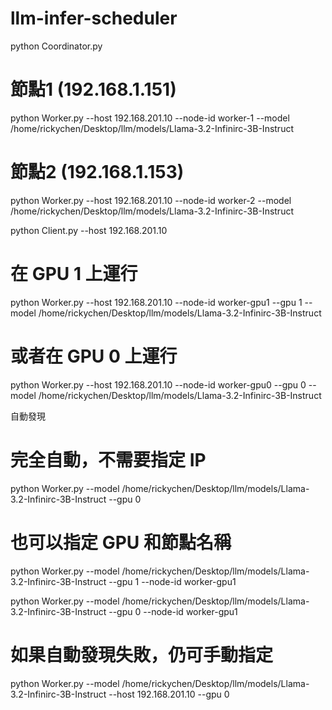 # llm-infer-scheduler


python Coordinator.py

# 節點1 (192.168.1.151)
python Worker.py --host 192.168.201.10 --node-id worker-1 --model /home/rickychen/Desktop/llm/models/Llama-3.2-Infinirc-3B-Instruct

# 節點2 (192.168.1.153)
python Worker.py --host 192.168.201.10 --node-id worker-2 --model /home/rickychen/Desktop/llm/models/Llama-3.2-Infinirc-3B-Instruct

python Client.py --host 192.168.201.10


# 在 GPU 1 上運行
python Worker.py --host 192.168.201.10 --node-id worker-gpu1 --gpu 1 --model /home/rickychen/Desktop/llm/models/Llama-3.2-Infinirc-3B-Instruct

# 或者在 GPU 0 上運行
python Worker.py --host 192.168.201.10 --node-id worker-gpu0 --gpu 0 --model /home/rickychen/Desktop/llm/models/Llama-3.2-Infinirc-3B-Instruct


自動發現
# 完全自動，不需要指定 IP
python Worker.py --model /home/rickychen/Desktop/llm/models/Llama-3.2-Infinirc-3B-Instruct --gpu 0

# 也可以指定 GPU 和節點名稱
python Worker.py --model /home/rickychen/Desktop/llm/models/Llama-3.2-Infinirc-3B-Instruct --gpu 1 --node-id worker-gpu1

python Worker.py --model /home/rickychen/Desktop/llm/models/Llama-3.2-Infinirc-3B-Instruct --gpu 0 --node-id worker-gpu1

# 如果自動發現失敗，仍可手動指定
python Worker.py --model /home/rickychen/Desktop/llm/models/Llama-3.2-Infinirc-3B-Instruct --host 192.168.201.10 --gpu 0
